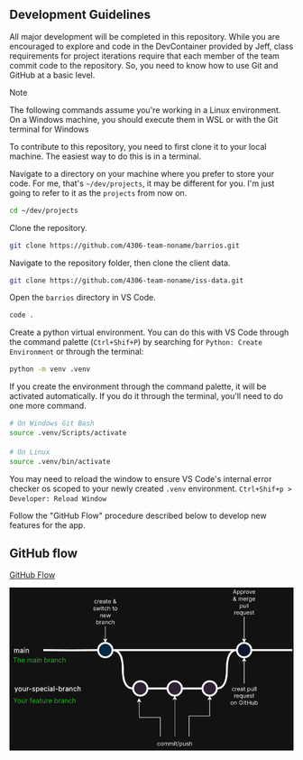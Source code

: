 ## Development Guidelines

All major development will be completed in this repository. While you are encouraged to explore and code in the DevContainer provided by Jeff, class requirements for project iterations require that each member of the team commit code to the repository. So, you need to know how to use Git and GitHub at a basic level.

> [!NOTE]
> The following commands assume you're working in a Linux environment. On a Windows machine, you should execute them in WSL or with the Git terminal for Windows

To contribute to this repository, you need to first clone it to your local machine. The easiest way to do this is in a terminal.

Navigate to a directory on your machine where you prefer to store your code. For me, that's `~/dev/projects`, it may be different for you. I'm just going to refer to it as the `projects` from now on.

```bash
cd ~/dev/projects
```

Clone the repository.

```bash
git clone https://github.com/4306-team-noname/barrios.git
```

Navigate to the repository folder, then clone the client data.

```bash
git clone https://github.com/4306-team-noname/iss-data.git
```

Open the `barrios` directory in VS Code.

```bash
code .
```

Create a python virtual environment. You can do this with VS Code through the command palette (`Ctrl+Shif+P`) by searching for `Python: Create Environment` or through the terminal:

```bash
python -m venv .venv
```

If you create the environment through the command palette, it will be activated automatically. If you do it through the terminal, you'll need to do one more command.

```bash
# On Windows Git Bash
source .venv/Scripts/activate

# On Linux
source .venv/bin/activate
```

You may need to reload the window to ensure VS Code's internal error checker os scoped to your newly created `.venv` environment. `Ctrl+Shif+p > Developer: Reload Window`

Follow the "GitHub Flow" procedure described below to develop new features for the app.
## GitHub flow

[GitHub Flow](https://docs.github.com/en/get-started/quickstart/github-flow)

![Github Flow](https://github.com/4306-team-noname/barrios/blob/598026f08027dbf52ced8c1cb8168cb317da6f46/assets/Iteration3/GitHub%20Flow.drawio.png)